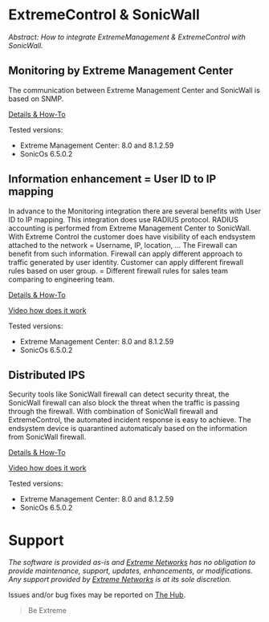 # ExtremeControl & SonicWall

_Abstract: How to integrate ExtremeManagement & ExtremeControl with SonicWall._

## Monitoring by Extreme Management Center
The communication between Extreme Management Center and SonicWall is based on SNMP.

[Details & How-To](monitoring/README.md)

Tested versions:
* Extreme Management Center: 8.0 and 8.1.2.59
* SonicOs 6.5.0.2

## Information enhancement = User ID to IP mapping
In advance to the Monitoring integration there are several benefits with User ID to IP mapping. This integration does use RADIUS protocol.  RADIUS accounting is performed from Extreme Management Center to SonicWall. 
With Extreme Control the customer does have visibility of each endsystem attached to the network = Username, IP, location, … The Firewall can benefit from such information. Firewall can apply different approach to traffic generated by user identity.
Customer can apply different firewall rules based on user group. = Different firewall rules for sales team comparing to engineering team.

[Details & How-To](idtoip/README.md)

[Video how does it work](https://extr.co/2BgxfLm)

Tested versions:
* Extreme Management Center: 8.0 and 8.1.2.59
* SonicOs 6.5.0.2

## Distributed IPS
Security tools like SonicWall firewall can detect security threat, the SonicWall firewall can also block the threat when the traffic is passing through the firewall.
With combination of SonicWall firewall and ExtremeControl, the automated incident response is easy to achieve.
The endsystem device is quarantined automaticaly based on the information from SonicWall firewall.

[Details & How-To](dips/README.md)

[Video how does it work](https://extr.co/2Mo6fy3)

Tested versions:
* Extreme Management Center: 8.0 and 8.1.2.59
* SonicOs 6.5.0.2

# Support
_The software is provided as-is and [Extreme Networks](http://www.extremenetworks.com/) has no obligation to provide maintenance, support, updates, enhancements, or modifications. Any support provided by [Extreme Networks](http://www.extremenetworks.com/) is at its sole discretion._

Issues and/or bug fixes may be reported on [The Hub](https://community.extremenetworks.com/extreme).

>Be Extreme